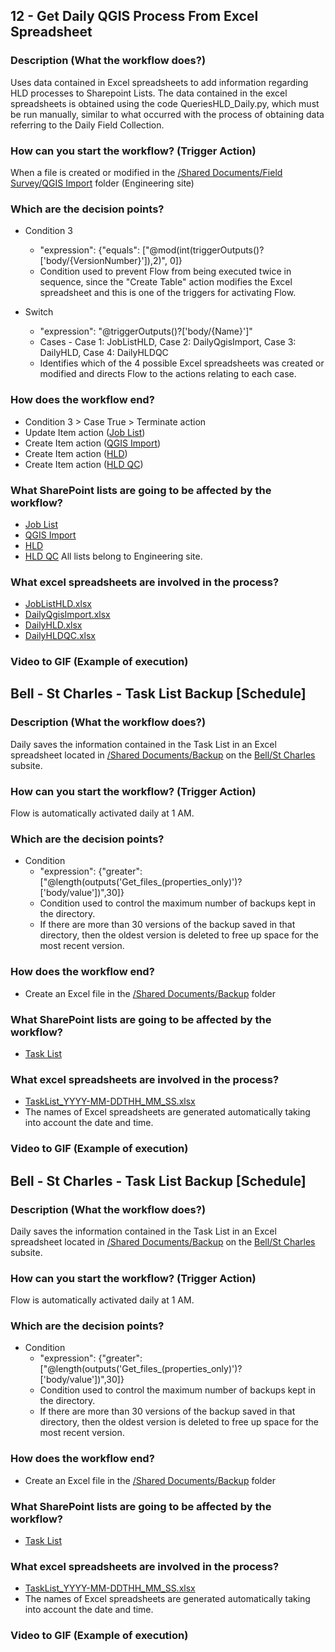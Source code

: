 ## 12 - Get Daily QGIS Process From Excel Spreadsheet

### Description (What the workflow does?)
Uses data contained in Excel spreadsheets to add information regarding HLD processes to Sharepoint Lists. The data contained in the excel spreadsheets is obtained using the code QueriesHLD_Daily.py, which must be run manually, similar to what occurred with the process of obtaining data referring to the Daily Field Collection.

### How can you start the workflow? (Trigger Action)
When a file is created or modified in the [/Shared Documents/Field Survey/QGIS Import](https://vistacaretech.sharepoint.com/:f:/s/engineering/ElFRUrUbNuZAjkyo3kK-Lj4BtqGnchckDbE6-8GuURn-2w?e=M0bUCC) folder (Engineering site)

### Which are the decision points?
- Condition 3
    - "expression": {"equals": ["@mod(int(triggerOutputs()?['body/{VersionNumber}']),2)", 0]}
    - Condition used to prevent Flow from being executed twice in sequence, since the "Create Table" action modifies the Excel spreadsheet and this is one of the triggers for activating Flow.

- Switch
    - "expression": "@triggerOutputs()?['body/{Name}']"
    - Cases - Case 1: JobListHLD, Case 2: DailyQgisImport, Case 3: DailyHLD, Case 4: DailyHLDQC
    - Identifies which of the 4 possible Excel spreadsheets was created or modified and directs Flow to the actions relating to each case.

### How does the workflow end?
- Condition 3 > Case True > Terminate action
- Update Item action ([Job List](https://vistacaretech.sharepoint.com/sites/engineering/Lists/Job%20List/AllItems.aspx))
- Create Item action ([QGIS Import](https://vistacaretech.sharepoint.com/sites/engineering/Lists/QGIS%20Import/AllItems.aspx))
- Create Item action ([HLD](https://vistacaretech.sharepoint.com/sites/engineering/Lists/HLD/AllItems.aspx))
- Create Item action ([HLD QC](https://vistacaretech.sharepoint.com/sites/engineering/Lists/HLD%20QC/AllItems.aspx))

### What SharePoint lists are going to be affected by the workflow?
- [Job List](https://vistacaretech.sharepoint.com/sites/engineering/Lists/Job%20List/AllItems.aspx)
- [QGIS Import](https://vistacaretech.sharepoint.com/sites/engineering/Lists/QGIS%20Import/AllItems.aspx)
- [HLD](https://vistacaretech.sharepoint.com/sites/engineering/Lists/HLD/AllItems.aspx)
- [HLD QC](https://vistacaretech.sharepoint.com/sites/engineering/Lists/HLD%20QC/AllItems.aspx)
All lists belong to Engineering site.

### What excel spreadsheets are involved in the process?
- [JobListHLD.xlsx](https://vistacaretech.sharepoint.com/:x:/s/engineering/EavIAQHk8lVCp_eCj_eZhXMBlZWXHnbXwpsJ8NVPu-1wKA?e=uSqAw0)
- [DailyQgisImport.xlsx](https://vistacaretech.sharepoint.com/:x:/s/engineering/ESadELGi-_lMgRxLt0LZG6IBBPs9nmuztFjFL9xAbNuFyA?e=ZVSv0h)
- [DailyHLD.xlsx](https://vistacaretech.sharepoint.com/:x:/s/engineering/EYj9SwCVdHhIv3rZjQQXnxgB_Rsc3-7IgdEpJZRSVI-99g?e=1e9RrU)
- [DailyHLDQC.xlsx](https://vistacaretech.sharepoint.com/:x:/s/engineering/EdqvLrhXdCZPutcLHu9g4KMBZ1jeqKZErf8Ov486PyKOSw?e=J8HXiU)

### Video to GIF (Example of execution)



## Bell - St Charles - Task List Backup [Schedule]

### Description (What the workflow does?)
Daily saves the information contained in the Task List in an Excel spreadsheet located in [/Shared Documents/Backup](https://vistacaretech.sharepoint.com/:f:/s/engineering/Bell/StCharles/ElH9AaTWHopImN8vPjMknOIB9QoHmYEQ4KhiSmpveaxM9Q?e=QUhLcU) on the [Bell/St Charles](https://vistacaretech.sharepoint.com/sites/engineering/Bell/StCharles/default.aspx) subsite.

### How can you start the workflow? (Trigger Action)
Flow is automatically activated daily at 1 AM.

### Which are the decision points?
- Condition
    - "expression": {"greater": ["@length(outputs('Get_files_(properties_only)')?['body/value'])",30]}
    - Condition used to control the maximum number of backups kept in the directory.
    - If there are more than 30 versions of the backup saved in that directory, then the oldest version is deleted to free up space for the most recent version.

### How does the workflow end?
- Create an Excel file in the [/Shared Documents/Backup](https://vistacaretech.sharepoint.com/:f:/s/engineering/Bell/StCharles/ElH9AaTWHopImN8vPjMknOIB9QoHmYEQ4KhiSmpveaxM9Q?e=QUhLcU) folder

### What SharePoint lists are going to be affected by the workflow?
- [Task List](https://vistacaretech.sharepoint.com/sites/engineering/Bell/StCharles/Lists/Tasks/1000%20Tasks.aspx)

### What excel spreadsheets are involved in the process?
- [TaskList_YYYY-MM-DDTHH_MM_SS.xlsx](https://vistacaretech.sharepoint.com/:f:/s/engineering/Bell/StCharles/ElH9AaTWHopImN8vPjMknOIB9QoHmYEQ4KhiSmpveaxM9Q?e=QUhLcU)
- The names of Excel spreadsheets are generated automatically taking into account the date and time.

### Video to GIF (Example of execution)



## Bell - St Charles - Task List Backup [Schedule]

### Description (What the workflow does?)
Daily saves the information contained in the Task List in an Excel spreadsheet located in [/Shared Documents/Backup](https://vistacaretech.sharepoint.com/:f:/s/engineering/Bell/StCharles/ElH9AaTWHopImN8vPjMknOIB9QoHmYEQ4KhiSmpveaxM9Q?e=QUhLcU) on the [Bell/St Charles](https://vistacaretech.sharepoint.com/sites/engineering/Bell/StCharles/default.aspx) subsite.

### How can you start the workflow? (Trigger Action)
Flow is automatically activated daily at 1 AM.

### Which are the decision points?
- Condition
    - "expression": {"greater": ["@length(outputs('Get_files_(properties_only)')?['body/value'])",30]}
    - Condition used to control the maximum number of backups kept in the directory.
    - If there are more than 30 versions of the backup saved in that directory, then the oldest version is deleted to free up space for the most recent version.

### How does the workflow end?
- Create an Excel file in the [/Shared Documents/Backup](https://vistacaretech.sharepoint.com/:f:/s/engineering/Bell/StCharles/ElH9AaTWHopImN8vPjMknOIB9QoHmYEQ4KhiSmpveaxM9Q?e=QUhLcU) folder

### What SharePoint lists are going to be affected by the workflow?
- [Task List](https://vistacaretech.sharepoint.com/sites/engineering/Bell/StCharles/Lists/Tasks/1000%20Tasks.aspx)

### What excel spreadsheets are involved in the process?
- [TaskList_YYYY-MM-DDTHH_MM_SS.xlsx](https://vistacaretech.sharepoint.com/:f:/s/engineering/Bell/StCharles/ElH9AaTWHopImN8vPjMknOIB9QoHmYEQ4KhiSmpveaxM9Q?e=QUhLcU)
- The names of Excel spreadsheets are generated automatically taking into account the date and time.

### Video to GIF (Example of execution)